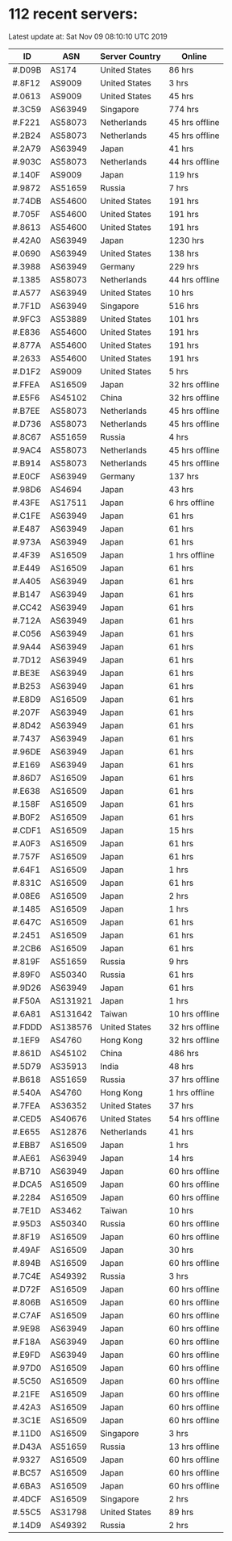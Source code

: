 # 112 recent servers:

Latest update at: Sat Nov 09 08:10:10 UTC 2019

| ID | ASN | Server Country | Online |
| -- | --- | -------------- | ------ |
| #.D09B | AS174 | United States | 86 hrs |
| #.8F12 | AS9009 | United States | 3 hrs |
| #.0613 | AS9009 | United States | 45 hrs |
| #.3C59 | AS63949 | Singapore | 774 hrs |
| #.F221 | AS58073 | Netherlands | 45 hrs offline |
| #.2B24 | AS58073 | Netherlands | 45 hrs offline |
| #.2A79 | AS63949 | Japan | 41 hrs |
| #.903C | AS58073 | Netherlands | 44 hrs offline |
| #.140F | AS9009 | Japan | 119 hrs |
| #.9872 | AS51659 | Russia | 7 hrs |
| #.74DB | AS54600 | United States | 191 hrs |
| #.705F | AS54600 | United States | 191 hrs |
| #.8613 | AS54600 | United States | 191 hrs |
| #.42A0 | AS63949 | Japan | 1230 hrs |
| #.0690 | AS63949 | United States | 138 hrs |
| #.3988 | AS63949 | Germany | 229 hrs |
| #.1385 | AS58073 | Netherlands | 44 hrs offline |
| #.A577 | AS63949 | United States | 10 hrs |
| #.7F1D | AS63949 | Singapore | 516 hrs |
| #.9FC3 | AS53889 | United States | 101 hrs |
| #.E836 | AS54600 | United States | 191 hrs |
| #.877A | AS54600 | United States | 191 hrs |
| #.2633 | AS54600 | United States | 191 hrs |
| #.D1F2 | AS9009 | United States | 5 hrs |
| #.FFEA | AS16509 | Japan | 32 hrs offline |
| #.E5F6 | AS45102 | China | 32 hrs offline |
| #.B7EE | AS58073 | Netherlands | 45 hrs offline |
| #.D736 | AS58073 | Netherlands | 45 hrs offline |
| #.8C67 | AS51659 | Russia | 4 hrs |
| #.9AC4 | AS58073 | Netherlands | 45 hrs offline |
| #.B914 | AS58073 | Netherlands | 45 hrs offline |
| #.E0CF | AS63949 | Germany | 137 hrs |
| #.98D6 | AS4694 | Japan | 43 hrs |
| #.43FE | AS17511 | Japan | 6 hrs offline |
| #.C1FE | AS63949 | Japan | 61 hrs |
| #.E487 | AS63949 | Japan | 61 hrs |
| #.973A | AS63949 | Japan | 61 hrs |
| #.4F39 | AS16509 | Japan | 1 hrs offline |
| #.E449 | AS16509 | Japan | 61 hrs |
| #.A405 | AS63949 | Japan | 61 hrs |
| #.B147 | AS63949 | Japan | 61 hrs |
| #.CC42 | AS63949 | Japan | 61 hrs |
| #.712A | AS63949 | Japan | 61 hrs |
| #.C056 | AS63949 | Japan | 61 hrs |
| #.9A44 | AS63949 | Japan | 61 hrs |
| #.7D12 | AS63949 | Japan | 61 hrs |
| #.BE3E | AS63949 | Japan | 61 hrs |
| #.B253 | AS63949 | Japan | 61 hrs |
| #.E8D9 | AS16509 | Japan | 61 hrs |
| #.207F | AS63949 | Japan | 61 hrs |
| #.8D42 | AS63949 | Japan | 61 hrs |
| #.7437 | AS63949 | Japan | 61 hrs |
| #.96DE | AS63949 | Japan | 61 hrs |
| #.E169 | AS63949 | Japan | 61 hrs |
| #.86D7 | AS16509 | Japan | 61 hrs |
| #.E638 | AS16509 | Japan | 61 hrs |
| #.158F | AS16509 | Japan | 61 hrs |
| #.B0F2 | AS16509 | Japan | 61 hrs |
| #.CDF1 | AS16509 | Japan | 15 hrs |
| #.A0F3 | AS16509 | Japan | 61 hrs |
| #.757F | AS16509 | Japan | 61 hrs |
| #.64F1 | AS16509 | Japan | 1 hrs |
| #.831C | AS16509 | Japan | 61 hrs |
| #.08E6 | AS16509 | Japan | 2 hrs |
| #.1485 | AS16509 | Japan | 1 hrs |
| #.647C | AS16509 | Japan | 61 hrs |
| #.2451 | AS16509 | Japan | 61 hrs |
| #.2CB6 | AS16509 | Japan | 61 hrs |
| #.819F | AS51659 | Russia | 9 hrs |
| #.89F0 | AS50340 | Russia | 61 hrs |
| #.9D26 | AS63949 | Japan | 61 hrs |
| #.F50A | AS131921 | Japan | 1 hrs |
| #.6A81 | AS131642 | Taiwan | 10 hrs offline |
| #.FDDD | AS138576 | United States | 32 hrs offline |
| #.1EF9 | AS4760 | Hong Kong | 32 hrs offline |
| #.861D | AS45102 | China | 486 hrs |
| #.5D79 | AS35913 | India | 48 hrs |
| #.B618 | AS51659 | Russia | 37 hrs offline |
| #.540A | AS4760 | Hong Kong | 1 hrs offline |
| #.7FEA | AS36352 | United States | 37 hrs |
| #.CED5 | AS40676 | United States | 54 hrs offline |
| #.E655 | AS12876 | Netherlands | 41 hrs |
| #.EBB7 | AS16509 | Japan | 1 hrs |
| #.AE61 | AS63949 | Japan | 14 hrs |
| #.B710 | AS63949 | Japan | 60 hrs offline |
| #.DCA5 | AS16509 | Japan | 60 hrs offline |
| #.2284 | AS16509 | Japan | 60 hrs offline |
| #.7E1D | AS3462 | Taiwan | 10 hrs |
| #.95D3 | AS50340 | Russia | 60 hrs offline |
| #.8F19 | AS16509 | Japan | 60 hrs offline |
| #.49AF | AS16509 | Japan | 30 hrs |
| #.894B | AS16509 | Japan | 60 hrs offline |
| #.7C4E | AS49392 | Russia | 3 hrs |
| #.D72F | AS16509 | Japan | 60 hrs offline |
| #.806B | AS16509 | Japan | 60 hrs offline |
| #.C7AF | AS16509 | Japan | 60 hrs offline |
| #.9E98 | AS63949 | Japan | 60 hrs offline |
| #.F18A | AS63949 | Japan | 60 hrs offline |
| #.E9FD | AS63949 | Japan | 60 hrs offline |
| #.97D0 | AS16509 | Japan | 60 hrs offline |
| #.5C50 | AS16509 | Japan | 60 hrs offline |
| #.21FE | AS16509 | Japan | 60 hrs offline |
| #.42A3 | AS16509 | Japan | 60 hrs offline |
| #.3C1E | AS16509 | Japan | 60 hrs offline |
| #.11D0 | AS16509 | Singapore | 3 hrs |
| #.D43A | AS51659 | Russia | 13 hrs offline |
| #.9327 | AS16509 | Japan | 60 hrs offline |
| #.BC57 | AS16509 | Japan | 60 hrs offline |
| #.6BA3 | AS16509 | Japan | 60 hrs offline |
| #.4DCF | AS16509 | Singapore | 2 hrs |
| #.55C5 | AS31798 | United States | 89 hrs |
| #.14D9 | AS49392 | Russia | 2 hrs |

